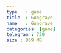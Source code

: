 ```yaml
---
type   : game
title  : Gungrave
name   : Gungrave
categories: [game]
telegram : 720
size : 869 MB
---
```



